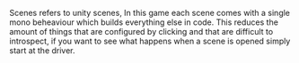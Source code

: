 Scenes refers to unity scenes, In this game each scene comes with a single mono beheaviour which builds everything else in code. This reduces the amount of things that are configured by clicking and that are difficult to introspect, if you want to see what happens when a scene is opened simply start at the driver.